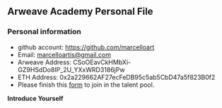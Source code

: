 ## Arweave Academy Personal File

### Personal information

- github account: https://github.com/marcelloart
- Email: marcelloartis@gmail.com
- Arweave Address: CSoOEavCkHMbXi-GZ9HSdDo8IP_2U_YXxWRD3186jPw
- ETH Address: 0x2a229662AF27ecFeDB95c5ab5CbD47a5f823B0f2
- Please finish this [form](https://docs.google.com/forms/d/e/1FAIpQLSfWA5fIIcBgmRppm3jNz5vmf9Mai_QMVil-2pO4r7YKn_Zhtw/viewform?usp=sf_link) to join in the talent pool.

**Introduce Yourself**

